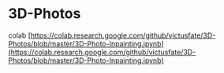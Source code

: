 # 3D-Photos

colab [https://colab.research.google.com/github/victusfate/3D-Photos/blob/master/3D-Photo-Inpainting.ipynb](https://colab.research.google.com/github/victusfate/3D-Photos/blob/master/3D-Photo-Inpainting.ipynb)
